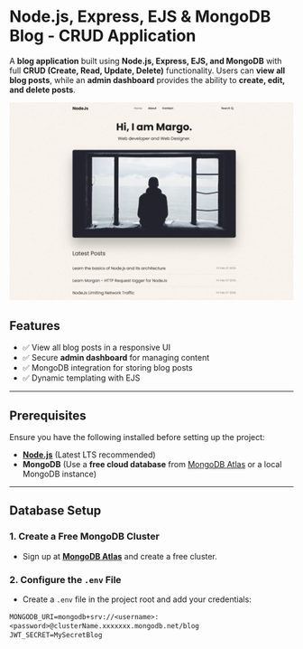 # **Node.js, Express, EJS & MongoDB Blog - CRUD Application**

A **blog application** built using **Node.js, Express, EJS, and MongoDB** with full **CRUD (Create, Read, Update, Delete)** functionality. Users can **view all blog posts**, while an **admin dashboard** provides the ability to **create, edit, and delete posts**.  

![Blog App Preview]( readme-image.jpg)

## **Features**

- ✅ View all blog posts in a responsive UI  
- ✅ Secure **admin dashboard** for managing content  
- ✅ MongoDB integration for storing blog posts  
- ✅ Dynamic templating with EJS  


---

## **Prerequisites**

Ensure you have the following installed before setting up the project:

- **[Node.js](https://nodejs.org/)** (Latest LTS recommended)
- **MongoDB** (Use a **free cloud database** from [MongoDB Atlas](https://www.mongodb.com/cloud/atlas) or a local MongoDB instance)

---

## **Database Setup**

### **1. Create a Free MongoDB Cluster**

- Sign up at **[MongoDB Atlas](https://www.mongodb.com/)** and create a free cluster.

### **2. Configure the `.env` File**

- Create a `.env` file in the project root and add your credentials:

```env
MONGODB_URI=mongodb+srv://<username>:<password>@clusterName.xxxxxxx.mongodb.net/blog
JWT_SECRET=MySecretBlog
```
